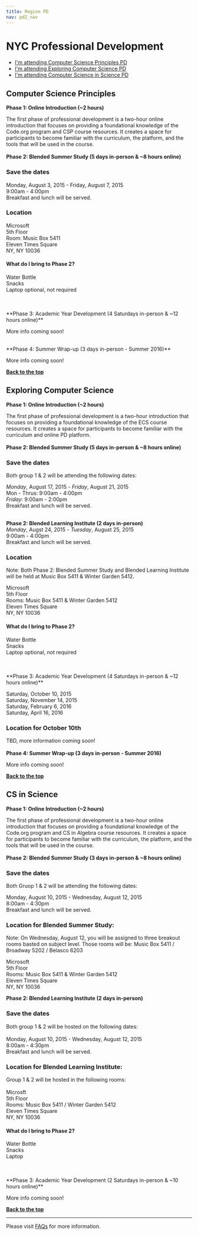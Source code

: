 ```yaml
---
title: Region PD
nav: pd2_nav
---
```

<a id="top"></a>

# NYC Professional Development

- [I'm attending Computer Science Principles PD](#csp)
- [I'm attending Exploring Computer Science PD](#ecs)
- [I'm attending Computer Science in Science PD](#science)

<a id="csp"></a>
## Computer Science Principles

**Phase 1: Online Introduction (~2 hours)**

The first phase of professional development is a two-hour online introduction that focuses on providing a foundational knowledge of the Code.org program and CSP course resources. It creates a space for participants to become familiar with the curriculum, the platform, and the tools that will be used in the course.
</br>
</br>
**Phase 2: Blended Summer Study (5 days in-person & ~8 hours online)**

### Save the dates

Monday, August 3, 2015 - Friday, August 7, 2015
<br/>
9:00am - 4:00pm
<br />
Breakfast and lunch will be served. 

### Location

Microsoft
<br />
5th Floor
<br />
Room: Music Box 5411
<br />
Eleven Times Square
<br />
NY, NY 10036
<br />

#### What do I bring to Phase 2? ####
Water Bottle
<br />
Snacks
<br />
Laptop optional, not required

</br>
</br>
**Phase 3: Academic Year Development (4 Saturdays in-person & ~12 hours online)**

More info coming soon!  

</br>
**Phase 4: Summer Wrap-up (3 days in-person - Summer 2016)**

More info coming soon!


[**Back to the top**](#top)

<a id="ecs"></a>

## Exploring Computer Science

**Phase 1: Online Introduction (~2 hours)**

The first phase of professional development is a two-hour introduction that focuses on providing a foundational knowledge of the ECS course resources. It creates a space for participants to become familiar with the curriculum and online PD platform.
</br>
</br>
**Phase 2: Blended Summer Study (5 days in-person & ~8 hours online)**

### Save the dates
Both group 1 & 2 will be attending the following dates:

_Monday_, August 17, 2015 - _Friday_, August 21, 2015
<br/>
Mon - Thrus: 9:00am - 4:00pm
<br />
_Friday_: 9:00am - 2:00pm
<br />
Breakfast and lunch will be served. 
<br />
<br />

**Phase 2: Blended Learning Institute (2 days in-person)**
<br />
_Monday_, Augst 24, 2015 - _Tuesday_, August 25, 2015
<br />
9:00am - 4:00pm
<br />
Breakfast and lunch will be served. 
### Location
Note: Both Phase 2: Blended Summer Study and Blended Learning Institute will be held at Music Box 5411 & Winter Garden 5412.
 
Microsoft
<br />
5th Floor
<br />
Rooms: Music Box 5411 & Winter Garden 5412
<br />
Eleven Times Square
<br />
NY, NY 10036
<br />

#### What do I bring to Phase 2? ####
Water Bottle
<br />
Snacks
<br />
Laptop optional, not required

</br>
</br>
**Phase 3: Academic Year Development (4 Saturdays in-person & ~12 hours online)**

Saturday, October 10, 2015
<br />
Saturday, November 14, 2015
<br />
Saturday, February 6, 2016
<br />
Saturday, April 16, 2016

### Location for October 10th

TBD, more information coming soon!
</br>
</br>
**Phase 4: Summer Wrap-up (3 days in-person - Summer 2016)**

More info coming soon!

[**Back to the top**](#top)

<a id="science"></a>

## CS in Science

**Phase 1: Online Introduction (~2 hours)**

The first phase of professional development is a two-hour online introduction that focuses on providing a foundational knowledge of the Code.org program and CS in Algebra course resources. It creates a space for participants to become familiar with the curriculum, the platform, and the tools that will be used in the course.
</br>
</br>
**Phase 2: Blended Summer Study (3 days in-person & ~8 hours online)**

### Save the dates

Both Gruop 1 & 2 will be attending the following dates:

Monday, August 10, 2015 - Wednesday, August 12, 2015
<br/>
8:00am - 4:30pm
<br />
Breakfast and lunch will be served.

### Location for Blended Summer Study:

Note: On Wednesday, August 12, you will be assigned to three breakout rooms basted on subject level. Those rooms will be: Music Box 5411 / Broadway 5202 / Belasco 6203

Microsoft
<br />
5th Floor
<br />
Rooms: Music Box 5411 & Winter Garden 5412
<br />
Eleven Times Square
<br />
NY, NY 10036
<br />

**Phase 2: Blended Learning Institute (2 days in-person)**

### Save the dates
Both group 1 & 2 will be hosted on the following dates: 
<br />
<br />
Monday, August 10, 2015 - Wednesday, August 12, 2015
<br />
8:00am - 4:30pm
<br />
Breakfast and lunch will be served.
<br />

### Location for Blended Learning Institute:
Group 1 & 2 will be hosted in the following rooms:
<br />
<br />
Microsft
<br />
5th Floor
<br />
Rooms: Music Box 5411 / Winter Garden 5412
<br />
Eleven Times Square
<br />
NY, NY 10036
<br />
#### What do I bring to Phase 2? ####
Water Bottle
<br />
Snacks
<br />
Laptop

</br>
</br>
**Phase 3: Academic Year Development (2 Saturdays in-person & ~10 hours online)**

More info coming soon!


[**Back to the top**](#top)

----------
Please visit [FAQs](/educate/pd/faq) for more information.

<br />
<br />